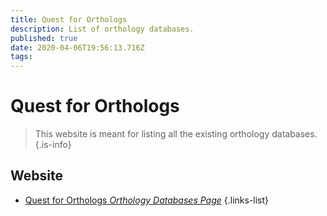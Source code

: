 ```yaml
---
title: Quest for Orthologs
description: List of orthology databases.
published: true
date: 2020-04-06T19:56:13.716Z
tags: 
---
```


# Quest for Orthologs 

> This website is meant for listing all the existing orthology databases.
{.is-info}

## Website

- [Quest for Orthologs *Orthology Databases Page*](https://questfororthologs.org/orthology_databases)
{.links-list}